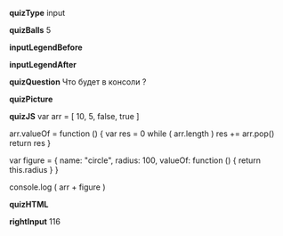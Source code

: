 ____quizType____
input

____quizBalls____
5

____inputLegendBefore____


____inputLegendAfter____


____quizQuestion____
Что будет в консоли ?

____quizPicture____


____quizJS____
var arr = [ 10, 5, false, true ]

arr.valueOf = function () {
    var res = 0
    while ( arr.length ) res += arr.pop()
    return res
}

var figure = {
    name: "circle",
    radius: 100,
    valueOf: function () {
        return this.radius
    }
}

console.log ( arr + figure )

____quizHTML____


____rightInput____
116
